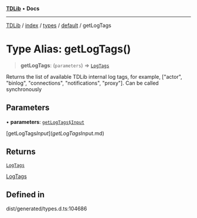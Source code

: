 [**TDLib**](../../../../../../README.md) • **Docs**

***

[TDLib](../../../../../../modules.md) / [index](../../../../../README.md) / [types](../../../README.md) / [default](../README.md) / getLogTags

# Type Alias: getLogTags()

> **getLogTags**: (`parameters`) => [`LogTags`](LogTags-1.md)

Returns the list of available TDLib internal log tags, for example, ["actor", "binlog", "connections", "notifications", "proxy"]. Can be called synchronously

## Parameters

• **parameters**: [`getLogTags$Input`](getLogTags$Input.md)

[getLogTags$Input](getLogTags$Input.md)

## Returns

[`LogTags`](LogTags-1.md)

[LogTags](LogTags-1.md)

## Defined in

dist/generated/types.d.ts:104686

